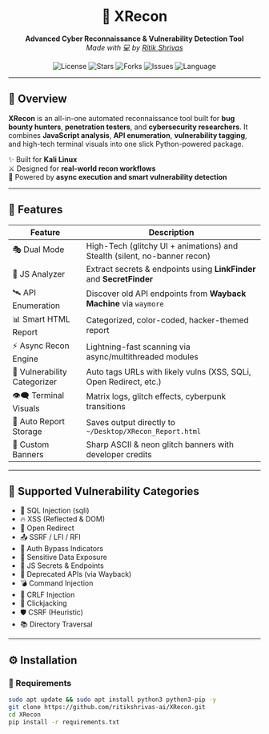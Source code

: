 <h1 align="center">🚀 XRecon</h1>
<p align="center">
  <strong>Advanced Cyber Reconnaissance & Vulnerability Detection Tool</strong><br>
  <em>Made with 💻 by <a href="https://github.com/ritikshrivas-ai">Ritik Shrivas</a></em>
</p>

<p align="center">
  <img src="https://img.shields.io/github/license/ritikshrivas-ai/XRecon?style=flat-square" alt="License">
  <img src="https://img.shields.io/github/stars/ritikshrivas-ai/XRecon?style=flat-square" alt="Stars">
  <img src="https://img.shields.io/github/forks/ritikshrivas-ai/XRecon?style=flat-square" alt="Forks">
  <img src="https://img.shields.io/github/issues/ritikshrivas-ai/XRecon?style=flat-square" alt="Issues">
  <img src="https://img.shields.io/github/languages/top/ritikshrivas-ai/XRecon?style=flat-square" alt="Language">
</p>

---

## 📌 Overview

**XRecon** is an all-in-one automated reconnaissance tool built for **bug bounty hunters**, **penetration testers**, and **cybersecurity researchers**. It combines **JavaScript analysis**, **API enumeration**, **vulnerability tagging**, and high-tech terminal visuals into one slick Python-powered package.

✨ Built for **Kali Linux**  
⚔️ Designed for **real-world recon workflows**  
🧠 Powered by **async execution and smart vulnerability detection**

---

## 🧠 Features

| Feature                        | Description |
|-------------------------------|-------------|
| 🎭 Dual Mode                  | High-Tech (glitchy UI + animations) and Stealth (silent, no-banner recon) |
| 🧬 JS Analyzer                | Extract secrets & endpoints using **LinkFinder** and **SecretFinder** |
| 🛰️ API Enumeration            | Discover old API endpoints from **Wayback Machine** via `waymore` |
| 📊 Smart HTML Report          | Categorized, color-coded, hacker-themed report |
| ⚡ Async Recon Engine         | Lightning-fast scanning via async/multithreaded modules |
| 🧠 Vulnerability Categorizer  | Auto tags URLs with likely vulns (XSS, SQLi, Open Redirect, etc.) |
| 👁️‍🗨️ Terminal Visuals          | Matrix logs, glitch effects, cyberpunk transitions |
| 💾 Auto Report Storage        | Saves output directly to `~/Desktop/XRecon_Report.html` |
| 🎨 Custom Banners             | Sharp ASCII & neon glitch banners with developer credits |

---

## 🧪 Supported Vulnerability Categories

- 🧨 SQL Injection (sqli)
- 🔥 XSS (Reflected & DOM)
- 🎣 Open Redirect
- 📤 SSRF / LFI / RFI
- 🔐 Auth Bypass Indicators
- 📎 Sensitive Data Exposure
- 🎯 JS Secrets & Endpoints
- 📡 Deprecated APIs (via Wayback)
- 💣 Command Injection
- 🧼 CRLF Injection
- 🛑 Clickjacking
- 🛡️ CSRF (Heuristic)
- 📚 Directory Traversal

---

## ⚙️ Installation

### 🐍 Requirements
```bash
sudo apt update && sudo apt install python3 python3-pip -y
git clone https://github.com/ritikshrivas-ai/XRecon.git
cd XRecon
pip install -r requirements.txt

